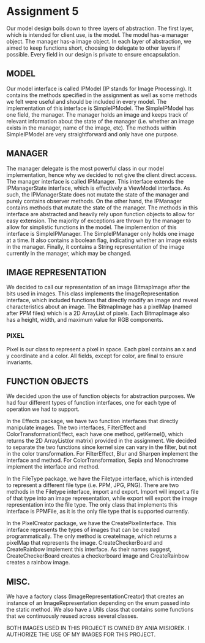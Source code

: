 # Assignment 5

Our model design boils down to three layers of abstraction. The first layer, which is intended for client use, is the model. The model has-a manager object. The manager has-a image object. In each layer of abstraction, we aimed to keep functions short, choosing to delegate to other layers if possible. Every field in our design is private to ensure encapsulation.

## MODEL
Our model interface is called IPModel (IP stands for Image Processing). It contains the methods specified in the assignment as well as some methods we felt were useful and should be included in every model. The implementation of this interface is SimpleIPModel. The SimpleIPModel has one field, the manager. The manager holds an image and keeps track of relevant information about the state of the manager (i.e. whether an image exists in the manager, name of the image, etc). The methods within SimpleIPModel are very straightforward and only have one purpose.

## MANAGER
The manager delegate is the most powerful class in our model implementation, hence why we decided to not give the client direct access. The manager interface is called IPManager. This interface extends the IPManagerState interface, which is effectively a ViewModel interface. As such, the IPManagerState does not mutate the state of the manager and purely contains observer methods. On the other hand, the IPManager contains methods that mutate the state of the manager. The methods in this interface are abstracted and heavily rely upon function objects to allow for easy extension. The majority of exceptions are thrown by the manager to allow for simplistic functions in the model. The implemention of this interface is SimpleIPManager. The SimpleIPManager only holds one image at a time. It also contains a boolean flag, indicating whether an image exists in the manager. Finally, it contains a String representation of the image currently in the manager, which may be changed. 

## IMAGE REPRESENTATION
We decided to call our representation of an image BitmapImage after the bits used in images. This class implements the ImageRepresentation interface, which included functions that directly modify an image and reveal characteristics about an image. The BitmapImage has a pixelMap (named after PPM files) which is a 2D ArrayList of pixels. Each BitmapImage also has a height, width, and maximum value for RGB components. 

### PIXEL
Pixel is our class to represent a pixel in space. Each pixel contains an x and y coordinate and a color. All fields, except for color, are final to ensure invariants. 

## FUNCTION OBJECTS 
We decided upon the use of function objects for abstraction purposes. We had four different types of function interfaces, one for each type of operation we had to support.

In the Effects package, we have two function interfaces that directly manipulate images. The two interfaces, FilterEffect and ColorTransformationEffect, each have one method, getKernel(), which returns the 2D ArrayList(or matrix) provided in the assignment. We decided to separate the two functions since kernel size can vary in the filter, but not in the color transformation. For FilterEffect, Blur and Sharpen implement the interface and method. For ColorTransformation, Sepia and Monochrome implement the interface and method.

In the FileType package, we have the Filetype interface, which is intended to represent a different file type (i.e. PPM, JPG, PNG). There are two methods in the Filetype interface, import and export. Import will import a file of that type into an image representation, while export will export the image representation into the file type. The only class that implements this interface is PPMFile, as it is the only file type that is supported currently.

In the PixelCreator package, we have the CreatePixelInterface. This interface represents the types of images that can be created programmatically. The only method is createImage, which returns a pixelMap that represents the image. CreateCheckerBoard and CreateRainbow implement this interface. As their names suggest, CreateCheckerBoard creates a checkerboard image and CreateRainbow creates a rainbow image.

## MISC.
We have a factory class (ImageRepresentationCreator) that creates an instance of an ImageRepresentation depending on the enum passed into the static method. We also have a Utils class that contains some functions that we continuously reused across several classes.

BOTH IMAGES USED IN THIS PROJECT IS OWNED BY ANIA MISIOREK. I AUTHORIZE THE USE OF MY IMAGES FOR THIS PROJECT.



